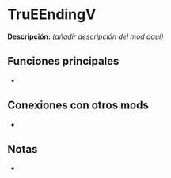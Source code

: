 # TruEEndingV

**Descripción:** *(añadir descripción del mod aquí)*

## Funciones principales
- 

## Conexiones con otros mods
- 

## Notas
- 
